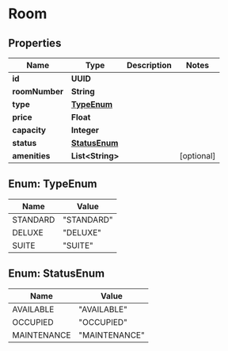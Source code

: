 

# Room

## Properties

Name | Type | Description | Notes
------------ | ------------- | ------------- | -------------
**id** | **UUID** |  | 
**roomNumber** | **String** |  | 
**type** | [**TypeEnum**](#TypeEnum) |  | 
**price** | **Float** |  | 
**capacity** | **Integer** |  | 
**status** | [**StatusEnum**](#StatusEnum) |  | 
**amenities** | **List&lt;String&gt;** |  |  [optional]



## Enum: TypeEnum

Name | Value
---- | -----
STANDARD | &quot;STANDARD&quot;
DELUXE | &quot;DELUXE&quot;
SUITE | &quot;SUITE&quot;



## Enum: StatusEnum

Name | Value
---- | -----
AVAILABLE | &quot;AVAILABLE&quot;
OCCUPIED | &quot;OCCUPIED&quot;
MAINTENANCE | &quot;MAINTENANCE&quot;



